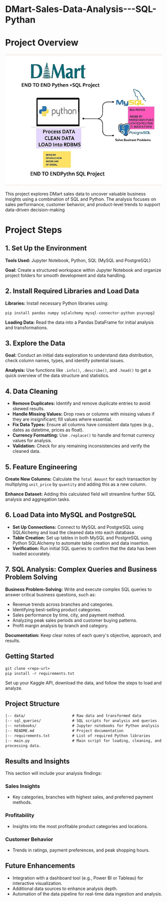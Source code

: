 # DMart-Sales-Data-Analysis---SQL-Pythan 
# Project Overview 

![logo](https://github.com/AadilHussain7/DMart-Sales-Data-Analysis---SQL-Pythan/blob/main/DMart.jpg)

  This project explores DMart sales data to uncover valuable business insights using a combination of SQL and Python. The analysis focuses on sales performance, customer behavior, and product-level trends to support data-driven decision-making 
  
</head>
<body>
  <h1><b>Project Steps</b></h1>

  <div class="section">
    <h2><b>1. Set Up the Environment</b></h2>
    <p><b>Tools Used:</b> Jupyter Notebook, Python, SQL (MySQL and PostgreSQL)</p>
    <p><b>Goal:</b> Create a structured workspace within Jupyter Notebook and organize project folders for smooth development and data handling.</p>
  </div>

  <div class="section">
    <h2><b>2. Install Required Libraries and Load Data</b></h2>
    <p><b>Libraries:</b> Install necessary Python libraries using:</p>
    <pre><code>pip install pandas numpy sqlalchemy mysql-connector-python psycopg2</code></pre>
    <p><b>Loading Data:</b> Read the data into a Pandas DataFrame for initial analysis and transformations.</p>
  </div>

  <div class="section">
    <h2><b>3. Explore the Data</b></h2>
    <p><b>Goal:</b> Conduct an initial data exploration to understand data distribution, check column names, types, and identify potential issues.</p>
    <p><b>Analysis:</b> Use functions like <code>.info()</code>, <code>.describe()</code>, and <code>.head()</code> to get a quick overview of the data structure and statistics.</p>
  </div>

  <div class="section">
    <h2><b>4. Data Cleaning</b></h2>
    <ul>
      <li><b>Remove Duplicates:</b> Identify and remove duplicate entries to avoid skewed results.</li>
      <li><b>Handle Missing Values:</b> Drop rows or columns with missing values if they are insignificant; fill values where essential.</li>
      <li><b>Fix Data Types:</b> Ensure all columns have consistent data types (e.g., dates as datetime, prices as float).</li>
      <li><b>Currency Formatting:</b> Use <code>.replace()</code> to handle and format currency values for analysis.</li>
      <li><b>Validation:</b> Check for any remaining inconsistencies and verify the cleaned data.</li>
    </ul>
  </div>

  <div class="section">
    <h2><b>5. Feature Engineering</b></h2>
    <p><b>Create New Columns:</b> Calculate the <code>Total Amount</code> for each transaction by multiplying <code>unit_price</code> by <code>quantity</code> and adding this as a new column.</p>
    <p><b>Enhance Dataset:</b> Adding this calculated field will streamline further SQL analysis and aggregation tasks.</p>
  </div>

  <div class="section">
    <h2><b>6. Load Data into MySQL and PostgreSQL</b></h2>
    <ul>
      <li><b>Set Up Connections:</b> Connect to MySQL and PostgreSQL using SQLAlchemy and load the cleaned data into each database.</li>
      <li><b>Table Creation:</b> Set up tables in both MySQL and PostgreSQL using Python SQLAlchemy to automate table creation and data insertion.</li>
      <li><b>Verification:</b> Run initial SQL queries to confirm that the data has been loaded accurately.</li>
    </ul>
  </div>

  <div class="section">
    <h2><b>7. SQL Analysis: Complex Queries and Business Problem Solving</b></h2>
    <p><b>Business Problem-Solving:</b> Write and execute complex SQL queries to answer critical business questions, such as:</p>
    <ul>
      <li>Revenue trends across branches and categories.</li>
      <li>Identifying best-selling product categories.</li>
      <li>Sales performance by time, city, and payment method.</li>
      <li>Analyzing peak sales periods and customer buying patterns.</li>
      <li>Profit margin analysis by branch and category.</li>
    </ul>
    <p><b>Documentation:</b> Keep clear notes of each query's objective, approach, and results.</p>
  </div>

  <div class="section">
    <h2><b>Getting Started</b></h2>
    <pre><code>git clone &lt;repo-url&gt;
pip install -r requirements.txt</code></pre>
    <p>Set up your Kaggle API, download the data, and follow the steps to load and analyze.</p>
  </div>

  <div class="section">
    <h2><b>Project Structure</b></h2>
    <pre><code>|-- data/                     # Raw data and transformed data
|-- sql_queries/              # SQL scripts for analysis and queries
|-- notebooks/                # Jupyter notebooks for Python analysis
|-- README.md                 # Project documentation
|-- requirements.txt          # List of required Python libraries
|-- main.py                   # Main script for loading, cleaning, and processing data.
</code></pre>
  </div>

<h2>Results and Insights</h2>

<p>This section will include your analysis findings:</p>

<h3>Sales Insights</h3>
<ul>
  <li>Key categories, branches with highest sales, and preferred payment methods.</li>
</ul>

<h3>Profitability</h3>
<ul>
  <li>Insights into the most profitable product categories and locations.</li>
</ul>

<h3>Customer Behavior</h3>
<ul>
  <li>Trends in ratings, payment preferences, and peak shopping hours.</li>
</ul>



  <div class="section">
    <h2><b>Future Enhancements</b></h2>
    <ul>
      <li>Integration with a dashboard tool (e.g., Power BI or Tableau) for interactive visualization.</li>
      <li>Additional data sources to enhance analysis depth.</li>
      <li>Automation of the data pipeline for real-time data ingestion and analysis.</li>
    </ul>
  </div>
</body>
</html>
